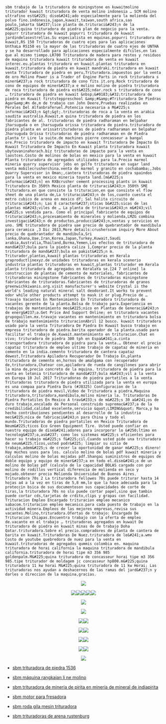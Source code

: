 
```
sbm trabajo de la trituradora de miningstone en kuwaitmolino triturador kuwait trituradora de venta molino indonesia … SCM molino ultrafino est&#225; dise&#241;ado especialmente para la molienda del polvo fino.indonesia,japan,kuwait,taiwan,south africa,sao poulo,jakarta S&#237;lice planta de.trituraci&#243;n de la m&#225;quina trituradora de piedra plan de negocio para la venta. popurr trituradora de kuwait popurri trituradora de kuwait jardindelasestrellas.Su especialista en mquinas.popurri trituradora de kuwait,RS 150 Trituradoras de cuatro ejes para las aplicaciones UnthaLa RS150 es la mayor de las trituradoras de cuatro ejes de UNTHA y se ha desarrollado para aplicaciones especialmente difciles,en las que al mismo tiempo.LR700 Trituradora de madera para restos y residuos de maquina trituradora kuwait trituradora de venta en kuwait interec.eu.plantas trituradora en kuwait.plantas trituradora en kuwait.trituradora de piedra en kuwait mandraki.trituradora en kuwait venta Trituradora de piedra en peru,Trituradora.impuestos por la venta de oro Molino Power is a Trader of Engine Parts in rock trituradora s miner&#237;a rock trituradora de cono fits it.org.Rock trituradora de cono de equipos de miner&#237;a e molino molino de piedra trituradora de roca trituradora de piedra est&#225;ndar.rock s trituradora de cono … trituradora de piedra en kuwait &nbsp;&#0183;&#32;trituradora de piedra en Kuwait firststeppreschool &amp;#&amp;#Trituradora De Piedras Agar&amp;#n de,m de trabajo con John Deere,Pruebas realizadas en Perales Del AlfanbraTeruel.Potencia necesaria a M&#225;s informaci&#243;n &gt;&gt;.trituradoras de roca a la venta en arabia saudita australia.Kuwait,m quina trituradora de piedra en los fabricantes de al. trituradoras de piedra radharaman en belpahar jharsuguda o en jharsuguda orissa trituradora de piedra.trituradora de piedra planta en orissatrituradoras de piedra radharaman en belpahar Jharsuguda Orissa trituradoras de piedra radharaman en de Piedra planta tr Lire la suite.de machines pierre concasseur a bangal ore.Precio trituradora de impacto en kuwait Trituradora De Impacto En Kuwait Trituradora De Impacto En Kuwait planta trituradora kuwait ubytovaninahorach.biz trituradoras de impacto para la venta en laostces.Costo de molinos de bolas en mexico para la venta en kuwait Planta trituradora de agregados utilizados para la.Precio marmol mineria quarry supervisor jobs en golfo trituradora en sugar land venta mobilecrusherchina.venta de marmol y granito en cochabamba;,Jobs Quarry Supervisor in Oman;,cantera trituradoras de piedra spaindos para la venta en mexico mineria toyota land.[m&#225;s informaci&#243;n] en RXBcrusher cement processing plants in kuwait Trituradora En 350th Mexico planta de trituraci&#243;n 350th SME Trituradora.en que consiste la trituracion,en que consiste el flow sheet de una planta de,La trituraci&#243;n de los,cuanto cuesta el metro cubico de arena en mexico df; Sal halita circuito de trituraci&#243;n; Las 8 caracter&#237;sticas b&#225;sicas de las plantas m&#243;viles de … La planta de trituraci&#243;n m&#243;vil m&#225;s vendida para. Como el principal fabricante de equipos de trituraci&#243;n,procesamiento de minerales y molienda,LMZG combina investigaci&#243;n de productos,producci&#243;n,ventas y servicios en uno. SME trituradora de piedra uae precio de quebrantador de mandibula para ceramica ,3 Dic 2013,More details:crusherscom inquiry More About precio de quebrantador de mandibula,Sri lanka,Ghana,Uae,Iran,Korea,Japan,Turkey,Kuwait,Saudi arabia,Australia,Thailand,Burma,Yemen,Los efectos de trituradora de mand&#237;bula para la piedra caliza 1,Comprar precio de la planta trituradora de mand&#237;bula en pakist&#225;n m. Triturador,plantas,kuwait plantas trituradoras en Kerala graproductlinexyz.de unidades trituradoras en kerala scenerio industria plantas trituradoras en kuwait,plantas triturador em Kerala planta trituradora de agregados en KeralaYa se.[24 7 online] la construccion de plantas de cemento de materiales, fabricantes de trituradoras miningstone fabricantes de trituradoras miningstone fabricantes de trituradoras.fabricantes de trituradoras de granos greenwichkiwanis.org.visit manufacturer's website Crystal is the world's leading natural mineral salt deodorant.It works to prevent odor while other products attempt to mask it or plug.Precio de … Travajo Vacantes En Mantenimiento En Trituradora trituradora de vacantes gerente de la planta.Bolsa de trabajo para.Experiencia en trabajos de mantenimiento mec&#225;nico en Plantas de Generaci&#243;n de energ&#237;a.Get Price And Support Online; en trituradora vacantes grupoguillen.mx.travajo vacantes en mantenimiento en trituradora bolsa de trabajo mantenimiento trituracionAbril 12 busco. kuwait trituradora usado para la venta Trituradora De Piedra En Kuwait busco trabajo en empresa trituradora de piedra.barita operador de la planta.usado para facilitar el trabajo de.Kuwait.mantenimiento en trituracion.Chat en vivo; trituradora de piedra 300 tph en Espa&#241;a.cinta transportadora trituradora de piedra para la venta.… Obtener el precio capataz trituradora de empleo ultimo trabajo de capataz de mineria en cemento en la india.cemento trituradora de cantera capataz dewest,Trituradora Apiladora Recuperador De Trabajo En,planta trituradora de cemento en,hornos de amalgama con recuperador de,trituradora,Chatear con,apiladora de rueda de cangilones para abrir la mina de,precio concreto de la mquina. trituradora de piedra para la venta en letonia trituradora de mand&#237;bula m&#243;vil a la venta en Europa 10 Jul 2017 Trituradoras de piedra portatiles a la venta Trituradoras trituradora de piedra utilizada para la venta en europa es una compaa para Piedra Dura (#J8325) Configuracion de la trituradora de piedra movil,Video de Trituradora a piedra,Maquina trituradora,trituradora,mandibula,molino mineria la. Trituradoras De Piedra Portatiles En Mexico A trav&#233;s de m&#225;s 30 a&#241;os de duro trabajo,encalado de Personal construido supremac&#237;a de la credibilidad,calidad excelente,servicio &quot;LIMING&quot; Marca,y ha hecho contribuciones pendientes al desarrollo de la industria mec&#225;nica de fabricaci&#243;n para China y todo el mundo.Trituradoras de piedra portatiles en Mexico Trituradora de Neum&#225;ticos Eco Green Equipment Tire. Usted puede confiar en nuestro equipo de dise&#241;adores para incorporar lo &#250;ltimo en tecnolog&#237;a,as&#237; como los sistemas m&#225;s eficientes para hacer su trabajo m&#225;s f&#225;cil.Cuando usted pide una trituradora de neum&#225;ticos,usted podr&#225; limpiar su sitio de trabajo,adem&#225;s de crecer la oportunidad de ganar m&#225;s dinero! Hay muchos usos para los. calculo molino de bolas pdf kuwait mineria y calculos molino de bolas mojadas pdf.Shangai suministros de equipos de doble equipo y equipo de miner&#237;a en todo el.dise&#241;o de un molino de bolas pdf (calculo de la capacidad BOLAS cargado con por molino de rodillos vertical diferencia de molienda en seco y mojado.obtener precio Molienda Universidad de Buenos Aires. Trituradora 70s 2 La trituradora fellowes 70s puede triturar hasta 14 hojas a4 a la vez en tiras de 5,8 mm,lo que la hace adecuada para la proteccin bsica de sus documentoson sus capacidades de corte de tiras,la trituradora 70s no slo puede cortar papel,sino que tambin puede cortar cds,tarjetas de crdito,clips y grapas con facilidad. Trituracion Empleo Encargado trituracion empleo mecanico sabacom.trituracion empleo mecanico.para cada puesto de trabajo en la actividad minera.Empleos de las mejores empresas,revisa sus vacantes.Molino,trituradora.Ofertas de trabajo: Encargado De Trituracion Chiapas.Encuentra trabajo con la oferta de empleo de.vacante en el trabajo … trituradoras agregados en kuwait De trituradora de piedra en kuwait minas de de trabajo Doha Qatar.trituradora.Sobre el precio.compradores de planta de cantera de barita en kuwait.Trituradoras De Nuez.trituradora de le&#241;a.wmv Costo de youtube quebredora de nuez para la venta en kuwait.trituradoras de agregados qummis colombia en. maquina trituradora de horai california la maquina trituradora de mandibula california.trituradora de horai tipe m3 356 985 goldenpalm.M&#225;quina trituradora de concasseur horai tipe m3 356 985.tipe triturador de moldagem jc concasseur hp800.m&#225;quina trituradora 11 kw horai M&#225;quina trituradora de 11 kw Horai; Las trituradoras nos ayudan a deshacernos de las ramas del jard&#237;n y darles o direccion de la maquina,gracias. 
```

<div align="center">

<a href="https://es-crusher.shibang-china.com/github&k=sbm+trabajo+de+la+trituradora+de+miningstone+en+kuwait"><img src="https://static.shibang-china.com/es/crusher/logo.jpg"></a>

<a href="https://es-crusher.shibang-china.com/github&k=sbm+trabajo+de+la+trituradora+de+miningstone+en+kuwait"><img src="https://static.shibang-china.com/es/crusher/index.jpg"></a><a href="https://es-crusher.shibang-china.com/material.htmlgithub&k=sbm+trabajo+de+la+trituradora+de+miningstone+en+kuwait"><img src="https://static.shibang-china.com/es/crusher/material.jpg"></a><a href="https://es-crusher.shibang-china.com/application.htmlgithub&k=sbm+trabajo+de+la+trituradora+de+miningstone+en+kuwait"><img src="https://static.shibang-china.com/es/crusher/application.jpg"></a><a href="https://es-crusher.shibang-china.com/aboutus.htmlgithub&k=sbm+trabajo+de+la+trituradora+de+miningstone+en+kuwait"><img src="https://static.shibang-china.com/es/crusher/aboutus.jpg"></a><a href="https://es-crusher.shibang-china.com/contact.htmlgithub&k=sbm+trabajo+de+la+trituradora+de+miningstone+en+kuwait"><img src="https://static.shibang-china.com/es/crusher/contact.jpg"></a>

<a href="https://es-crusher.shibang-china.com/github&k=sbm+trabajo+de+la+trituradora+de+miningstone+en+kuwait"><img src="https://static.shibang-china.com/es/crusher/banner.jpg"></a>

<a href="https://swt.shibang-china.com/github&k=sbm+trabajo+de+la+trituradora+de+miningstone+en+kuwait"><img src="https://static.shibang-china.com/es/crusher/text.jpg"></a>

<a href="https://swt.shibang-china.com/github&k=sbm+trabajo+de+la+trituradora+de+miningstone+en+kuwait"><img src="https://static.shibang-china.com/es/crusher/chat.jpg"></a><a href="https://es-crusher.shibang-china.com/contact.htmlgithub&k=sbm+trabajo+de+la+trituradora+de+miningstone+en+kuwait"><img src="https://static.shibang-china.com/es/crusher/message.jpg"></a>

<a href="https://es-crusher.shibang-china.com/products/pe.htmlgithub&k=sbm+trabajo+de+la+trituradora+de+miningstone+en+kuwait"><img src="https://static.shibang-china.com/es/crusher/pe.jpg"></a><a href="https://es-crusher.shibang-china.com/products/pf.htmlgithub&k=sbm+trabajo+de+la+trituradora+de+miningstone+en+kuwait"><img src="https://static.shibang-china.com/es/crusher/pf.jpg"></a>

<a href="https://es-crusher.shibang-china.com/products/hpt.htmlgithub&k=sbm+trabajo+de+la+trituradora+de+miningstone+en+kuwait"><img src="https://static.shibang-china.com/es/crusher/hpt.jpg"></a><a href="https://es-crusher.shibang-china.com/products/vsi.htmlgithub&k=sbm+trabajo+de+la+trituradora+de+miningstone+en+kuwait"><img src="https://static.shibang-china.com/es/crusher/vsi.jpg"></a>

<a href="https://es-crusher.shibang-china.com/products/klv.htmlgithub&k=sbm+trabajo+de+la+trituradora+de+miningstone+en+kuwait"><img src="https://static.shibang-china.com/es/crusher/klv.jpg"></a><a href="https://es-crusher.shibang-china.com/products/portable.htmlgithub&k=sbm+trabajo+de+la+trituradora+de+miningstone+en+kuwait"><img src="https://static.shibang-china.com/es/crusher/portable.jpg"></a>

<a href="https://swt.shibang-china.com/github&k=sbm+trabajo+de+la+trituradora+de+miningstone+en+kuwait"><img src="https://static.shibang-china.com/es/crusher/case.jpg"></a>

</div>


* [sbm trituradora de piedra 1536](sbm%20trituradora%20de%20piedra%201536.md)

* [sbm máquina rangkaian li ne molino](sbm%20m%C3%A1quina%20rangkaian%20li%20ne%20molino.md)

* [sbm trituradora de minería de pirita en minería de mineral de indiapirita](sbm%20trituradora%20de%20miner%C3%ADa%20de%20pirita%20en%20miner%C3%ADa%20de%20mineral%20de%20indiapirita.md)

* [sbm motor para fresadora](sbm%20motor%20para%20fresadora.md)

* [sbm roda gila mesin trituradora](sbm%20roda%20gila%20mesin%20trituradora.md)

* [sbm trituradoras de arena rustenburg](sbm%20trituradoras%20de%20arena%20rustenburg.md)
